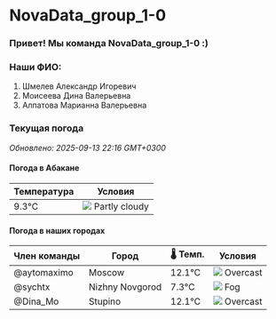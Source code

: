 # NovaData_group_1-0
### Привет! Мы команда NovaData_group_1-0 :)

### Наши ФИО:
1. Шмелев Александр Игоревич
2. Моисеева Дина Валерьевна
3. Алпатова Марианна Валерьевна

### Текущая погода
<!-- WEATHER:START -->
_Обновлено: 2025-09-13 22:16 GMT+0300_

#### Погода в Абакане

| Температура | Условия |
|-------------|----------|
| 9.3°C     | ![](https://cdn.weatherapi.com/weather/64x64/night/116.png) Partly cloudy |

#### Погода в наших городах

| Член команды  | Город               | 🌡️ Темп.  | Условия          |
|---------------|---------------------|-----------|--------------------|
| @aytomaximo    | Moscow              |   12.1°C | ![](https://cdn.weatherapi.com/weather/64x64/night/122.png) Overcast     |
| @sychtx        | Nizhny Novgorod     |    7.3°C | ![](https://cdn.weatherapi.com/weather/64x64/night/248.png) Fog          |
| @Dina_Mo       | Stupino             |   12.1°C | ![](https://cdn.weatherapi.com/weather/64x64/night/122.png) Overcast     |

<!-- WEATHER:END -->
